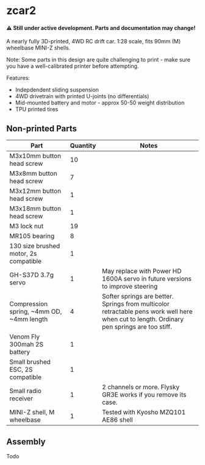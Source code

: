 # zcar2

#### ⚠️ Still under active development. Parts and documentation may change! 

A nearly fully 3D-printed, 4WD RC drift car. 1:28 scale, fits 90mm (M) wheelbase MINI-Z shells.

Note: Some parts in this design are quite challenging to print - make sure you have a well-calibrated printer before attempting.

Features:
- Indepdendent sliding suspension
- 4WD drivetrain with printed U-joints (no differentials)
- Mid-mounted battery and motor - approx 50-50 weight distribution
- TPU printed tires

## Non-printed Parts

|  Part | Quantity   | Notes  |
|---|---|---|
|  M3x10mm button head screw | 10  |   |
|  M3x8mm button head screw | 7 |   |
|  M3x12mm button head screw | 1  |   |
|  M3x18mm button head screw | 1  |   |
|  M3 lock nut | 19 |   |
| MR105 bearing | 8 |   |
| 130 size brushed motor, 2s compatible | 1 |   |
| GH-S37D 3.7g servo | 1 | May replace with Power HD 1600A servo in future versions to improve steering |
| Compression spring, ~4mm OD, ~4mm length | 4 | Softer springs are better.  Springs from multicolor retractable pens work well here when cut to length. Ordinary pen springs are too stiff. |
| Venom Fly 300mah 2S battery | 1 | |
| Small brushed ESC, 2S compatible | 1 |
| Small radio receiver | 1 | 2 channels or more. Flysky GR3E works if you remove its case. |
| MINI-Z shell, M wheelbase | 1 | Tested with Kyosho MZQ101 AE86 shell |

## Assembly
Todo
